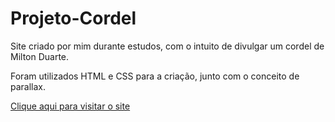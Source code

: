 # Projeto-Cordel
 Site criado por mim durante estudos, com o intuito de divulgar um cordel de Milton Duarte.

 Foram utilizados HTML e CSS para a criação, junto com o conceito de parallax.

<a href="https://pedro-castr.github.io/Projeto-Cordel/">Clique aqui para visitar o site<a>
